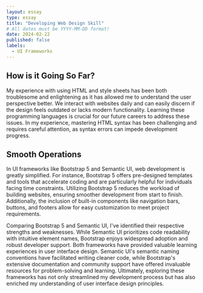 ```yaml
---
layout: essay
type: essay
title: "Developing Web Design Skill"
# All dates must be YYYY-MM-DD format!
date: 2024-02-22
published: false
labels:
  - UI Frameworks
---
```


## How is it Going So Far?

My experience with using HTML and style sheets has been both troublesome and enlightening 
as it has allowed me to understand the user perspective better. We interact with websites 
daily and can easily discern if the design feels outdated or lacks modern functionality. 
Learning these programming languages is crucial for our future careers to address these 
issues. In my experience, mastering HTML syntax has been challenging and requires careful 
attention, as syntax errors can impede development progress.


## Smooth Operations

In UI frameworks like Bootstrap 5 and Semantic UI, web development is greatly simplified.
For instance, Bootstrap 5 offers pre-designed templates and tools that accelerate coding 
and are particularly helpful for individuals facing time constraints. Utilizing Bootstrap 
5 reduces the workload of building websites, ensuring smoother development from start 
to finish. Additionally, the inclusion of built-in components like navigation bars, 
buttons, and footers allow for easy customization to meet project requirements.

Comparing Bootstrap 5 and Semantic UI, I've identified their respective strengths and 
weaknesses. While Semantic UI prioritizes code readability with intuitive element names,
Bootstrap enjoys widespread adoption and robust developer support. Both frameworks have 
provided valuable learning experiences in user interface design. Semantic UI's semantic
naming conventions have facilitated writing cleaner code, while Bootstrap's extensive 
documentation and community support have offered invaluable resources for problem-solving 
and learning. Ultimately, exploring these frameworks has not only streamlined my development 
process but has also enriched my understanding of user interface design principles.







